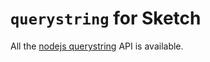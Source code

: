 # `querystring` for Sketch

All the [nodejs querystring](https://nodejs.org/api/querystring.html) API is available.
